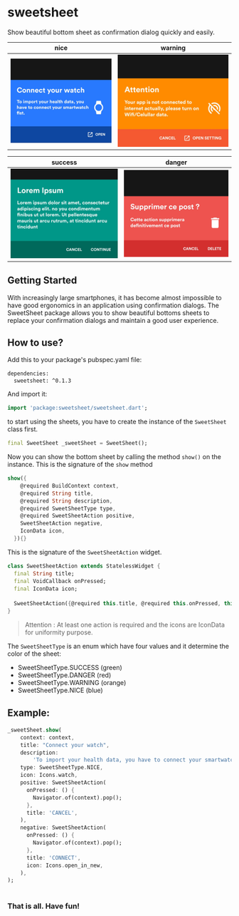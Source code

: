 # sweetsheet
Show beautiful bottom sheet as confirmation dialog quickly and easily.

| nice        | warning       |
|:-------------:|:------------------:|
| ![nice](https://github.com/CorneilleEdi/sweetsheet/raw/master/assets/nice_sheet.jpg)        | ![warning](https://github.com/CorneilleEdi/sweetsheet/raw/master/assets/warning_sheet.jpg) |


| success        | danger       |
|:-------------:|:------------------:|
| ![success](https://github.com/CorneilleEdi/sweetsheet/raw/master/assets/success.jpg)        | ![danger](https://github.com/CorneilleEdi/sweetsheet/raw/master/assets/danger.jpg) |


## Getting Started

With increasingly large smartphones, it has become almost impossible to have good ergonomics in an application using confirmation dialogs. 
The SweetSheet package allows you to show beautiful bottoms sheets to replace your confirmation dialogs and maintain a good user experience.

## How to use?

Add this to your package's pubspec.yaml file:

```
dependencies:
  sweetsheet: ^0.1.3
```

And import it:
```dart
import 'package:sweetsheet/sweetsheet.dart';
```

to start using the sheets, you have to create the instance of the 
`SweetSheet` class first.

```dart
final SweetSheet _sweetSheet = SweetSheet();
```

Now you can show the bottom sheet by calling the method `show()` on the instance.
This is the signature of the `show` method

```dart
show({
    @required BuildContext context,
    @required String title,
    @required String description,
    @required SweetSheetType type,
    @required SweetSheetAction positive,
    SweetSheetAction negative,
    IconData icon,
  }){}
```

This is the signature of the `SweetSheetAction` widget.

```dart
class SweetSheetAction extends StatelessWidget {
  final String title;
  final VoidCallback onPressed;
  final IconData icon;

  SweetSheetAction({@required this.title, @required this.onPressed, this.icon});
}
```

> Attention : At least one action is required and the icons are IconData for uniformity purpose.


The `SweetSheetType` is an enum which have four values and it determine the color of the sheet:

- SweetSheetType.SUCCESS (green)
- SweetSheetType.DANGER (red)
- SweetSheetType.WARNING (orange)
- SweetSheetType.NICE (blue)

## Example:
```dart
_sweetSheet.show(
    context: context,
    title: "Connect your watch",
    description:
        'To import your health data, you have to connect your smartwatch fist.',
    type: SweetSheetType.NICE,
    icon: Icons.watch,
    positive: SweetSheetAction(
      onPressed: () {
        Navigator.of(context).pop();
      },
      title: 'CANCEL',
    ),
    negative: SweetSheetAction(
      onPressed: () {
        Navigator.of(context).pop();
      },
      title: 'CONNECT',
      icon: Icons.open_in_new,
    ),
);
 
```

### That is all. Have fun!
